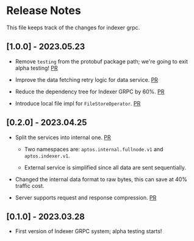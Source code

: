 # Release Notes

This file keeps track of the changes for indexer grpc.


## [1.0.0] - 2023.05.23

* Remove `testing` from the protobuf package path; we're going to exit alpha testing! [PR](https://github.com/finalverse/libra2-core/pull/8277)

* Improve the data fetching retry logic for data service. [PR](https://github.com/finalverse/libra2-core/pull/8169)

* Reduce the dependency tree for Indexer GRPC by 60%. [PR](https://github.com/finalverse/libra2-core/pull/8139)

* Introduce local file impl for `FileStoreOperator`. [PR](https://github.com/finalverse/libra2-core/pull/8117)

## [0.2.0] - 2023.04.25

* Split the services into internal one. [PR](https://github.com/finalverse/libra2-core/pull/7632)

  * Two namespaces are: `aptos.internal.fullnode.v1` and `aptos.indexer.v1`. 

  * External service is simplified since all data are sent sequentially.

* Changed the internal data format to raw bytes, this can save at 40% traffic cost. 

* Server supports request and response compression. [PR](https://github.com/finalverse/libra2-core/pull/7907)


## [0.1.0] - 2023.03.28

* First version of Indexer GRPC system; alpha testing starts! 
